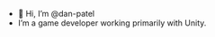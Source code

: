 - 👋 Hi, I’m @dan-patel
- I’m a game developer working primarily with Unity.

<!---
dan-patel/dan-patel is a ✨ special ✨ repository because its `README.md` (this file) appears on your GitHub profile.
You can click the Preview link to take a look at your changes.
--->
